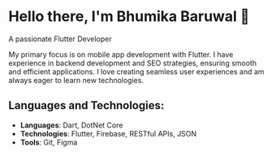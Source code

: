 # Hello there, I'm Bhumika Baruwal 👋
A passionate Flutter Developer

My primary focus is on mobile app development with Flutter. I have experience in backend development and SEO strategies, ensuring smooth and efficient applications. 
I love creating seamless user experiences and am always eager to learn new technologies.

## Languages and Technologies:
- **Languages**: Dart, DotNet Core
- **Technologies**: Flutter, Firebase, RESTful APIs, JSON
- **Tools**: Git, Figma

